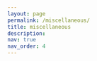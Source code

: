 ```yaml
---
layout: page
permalink: /miscellaneous/
title: miscellaneous
description: 
nav: true
nav_order: 4
---
```

